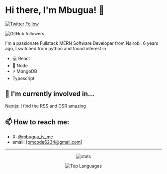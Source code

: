 # Hi there, I'm Mbugua! 👋
[![Twitter Follow](https://img.shields.io/twitter/follow/mbugua_is_me?style=social)](https://twitter.com/mbugua_is_me)

![GitHub followers](https://img.shields.io/github/followers/mbu-peter?label=Follow&style=social)


I'm a passionate Fullstack MERN Software Developer from Nairobi. 6 years ago, I switched from python and found interest in 

- 💻 React
- 🚀 Node
- ⚡️ MongoDB
- Typescript
## 🌱 I'm currently involved in...
Nextjs: I find the RSS and CSR amazing
## 📫 How to reach me:
- X: [@mbugua_is_me](https://twitter.com/mbugua_is_me)
- email: [pmcode6234@gmail.com]

---
<p align="center">
  <img src="https://github-readme-stats.vercel.app/api?username=mbu-peter&show_icons=true&hide=contribs,prs&cache_seconds=86400&theme=radical" alt="stats">
</p>

<p align="center">
  <img src="https://github-readme-stats.vercel.app/api/top-langs/?username=mbu-peter&layout=compact&theme=radical" alt="Top Languages">
</p>



</details>



